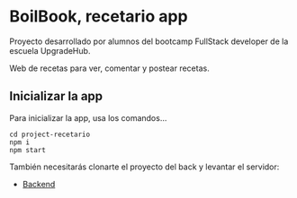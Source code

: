 # BoilBook, recetario app

Proyecto desarrollado por alumnos del bootcamp FullStack developer de la escuela UpgradeHub.

Web de recetas para ver, comentar y postear recetas.



## Inicializar la app

Para inicializar la app, usa los comandos...
```
cd project-recetario
npm i
npm start

```
También necesitarás clonarte el proyecto del back y levantar el servidor:

- [Backend](https://gitlab.com/sandy_navalon/node-api-project)


